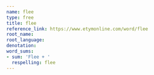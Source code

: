 ```yaml
---
name: flee
type: free
title: flee
reference_link: https://www.etymonline.com/word/flee
root_name: 
root_language: 
denotation: 
word_sums:
- sum: 'Flee + '
  respelling: flee
---
```

